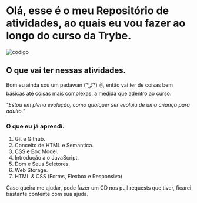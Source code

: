 
# Olá, esse é o meu Repositório de atividades, ao quais eu vou fazer ao longo do curso da Trybe.

![codigo](https://d11wkw82a69pyn.cloudfront.net/siteassets/images/r20/r20_21_05_2019_1440x450_low.jpg)

## O que vai ter nessas atividades.

Bom eu ainda sou um padawan ( ͡❛ ͜ʖ ͡❛) ✌, então vai ter de coisas bem básicas até coisas mais complexas, a medida que adentro ao curso.

*"Estou em plena evolução, como qualquer ser evoluiu de uma criança para adulto."*

### O que eu já aprendi.

1. Git e Github.
2. Conceito de HTML e Semantica.
3. CSS e Box Model.
4. Introdução a o JavaScript.
5. Dom e Seus Seletores.
6. Web Storage.
7. HTML & CSS (Forms, Flexbox e Responsivo)


Caso queira me ajudar, pode fazer um CD nos pull requests que tiver, ficarei bastante contente com sua ajuda.
